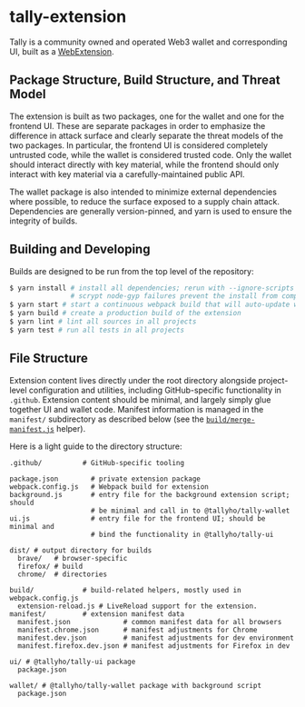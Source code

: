 # tally-extension

Tally is a community owned and operated Web3 wallet and corresponding UI, built
as a [WebExtension](https://browserext.github.io/browserext/).

## Package Structure, Build Structure, and Threat Model

The extension is built as two packages, one for the wallet and one for the
frontend UI. These are separate packages in order to emphasize the difference
in attack surface and clearly separate the threat models of the two packages.
In particular, the frontend UI is considered completely untrusted code, while
the wallet is considered trusted code. Only the wallet should interact directly
with key material, while the frontend should only interact with key material
via a carefully-maintained public API.

The wallet package is also intended to minimize external dependencies where
possible, to reduce the surface exposed to a supply chain attack. Dependencies
are generally version-pinned, and yarn is used to ensure the integrity of
builds.

## Building and Developing

Builds are designed to be run from the top level of the repository:

```sh
$ yarn install # install all dependencies; rerun with --ignore-scripts if
               # scrypt node-gyp failures prevent the install from completing
$ yarn start # start a continuous webpack build that will auto-update with changes
$ yarn build # create a production build of the extension
$ yarn lint # lint all sources in all projects
$ yarn test # run all tests in all projects
```

## File Structure

Extension content lives directly under the root directory alongside
project-level configuration and utilities, including GitHub-specific
functionality in `.github`. Extension content should be minimal, and
largely simply glue together UI and wallet code. Manifest information
is managed in the `manifest/` subdirectory as described below (see the
[`build/merge-manifest.js`](./build/merge-manifest.js) helper).

Here is a light guide to the directory structure:

```
.github/          # GitHub-specific tooling

package.json        # private extension package
webpack.config.js   # Webpack build for extension
background.js       # entry file for the background extension script; should
                    # be minimal and call in to @tallyho/tally-wallet
ui.js               # entry file for the frontend UI; should be minimal and
                    # bind the functionality in @tallyho/tally-ui

dist/ # output directory for builds
  brave/   # browser-specific
  firefox/ # build
  chrome/  # directories

build/            # build-related helpers, mostly used in webpack.config.js
  extension-reload.js # LiveReload support for the extension.
manifest/         # extension manifest data
  manifest.json             # common manifest data for all browsers
  manifest.chrome.json      # manifest adjustments for Chrome
  manifest.dev.json         # manifest adjustments for dev environment
  manifest.firefox.dev.json # manifest adjustments for Firefox in dev

ui/ # @tallyho/tally-ui package
  package.json

wallet/ # @tallyho/tally-wallet package with background script
  package.json
```
